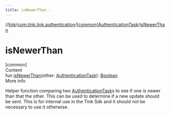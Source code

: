 ```yaml
---
title: isNewerThan -
---
```

//[link](../../index.md)/[com.tink.link.authentication](../index.md)/[[common]AuthenticationTask](index.md)/[isNewerThan](is-newer-than.md)



# isNewerThan  
[common]  
Content  
fun [isNewerThan](is-newer-than.md)(other: [AuthenticationTask](index.md)): [Boolean](https://kotlinlang.org/api/latest/jvm/stdlib/kotlin/-boolean/index.html)  
More info  


Helper function comparing two [AuthenticationTask](index.md)s to see if one is newer than that the other. This can be used to determine if a new update should be sent. This is for internal use in the Tink Sdk and it should not be necessary to use it otherwise.

  



